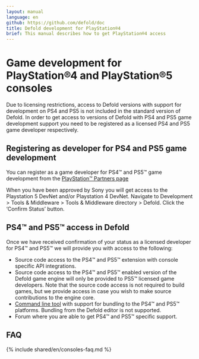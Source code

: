 ```yaml
---
layout: manual
language: en
github: https://github.com/defold/doc
title: Defold development for PlayStation®4
brief: This manual describes how to get PlayStation®4 access
---
```


# Game development for PlayStation®4 and PlayStation®5 consoles 
Due to licensing restrictions, access to Defold versions with support for development on PS4 and PS5 is not included in the standard version of Defold. In order to get access to versions of Defold with PS4 and PS5 game development support you need to be registered as a licensed PS4 and PS5 game developer respectively.

## Registering as developer for PS4 and PS5 game development
You can register as a game developer for PS4™ and PS5™ game development from the [PlayStation™ Partners page](https://register.playstation.net/partnership)

When you have been approved by Sony you will get access to the Playstation 5 DevNet and/or Playstation 4 DevNet. Navigate to Development > Tools & Middleware > Tools & Middleware directory > Defold. Click the ‘Confirm Status’ button.

## PS4™ and PS5™ access in Defold 
Once we have received confirmation of your status as a licensed developer for PS4™ and PS5™ we will provide you with access to the following:

* Source code access to the PS4™ and PS5™ extension with console specific API integrations.
* Source code access to the PS4™ and PS5™ enabled version of the Defold game engine will only be provided to PS5™ licensed game developers. Note that the source code access is not required to build games, but we provide access in case you wish to make source contributions to the engine core.
* [Command line tool](/manuals/bob) with support for bundling to the PS4™ and PS5™ platforms. Bundling from the Defold editor is not supported.
* Forum where you are able to get PS4™ and PS5™ specific support.

## FAQ
{% include shared/en/consoles-faq.md %}